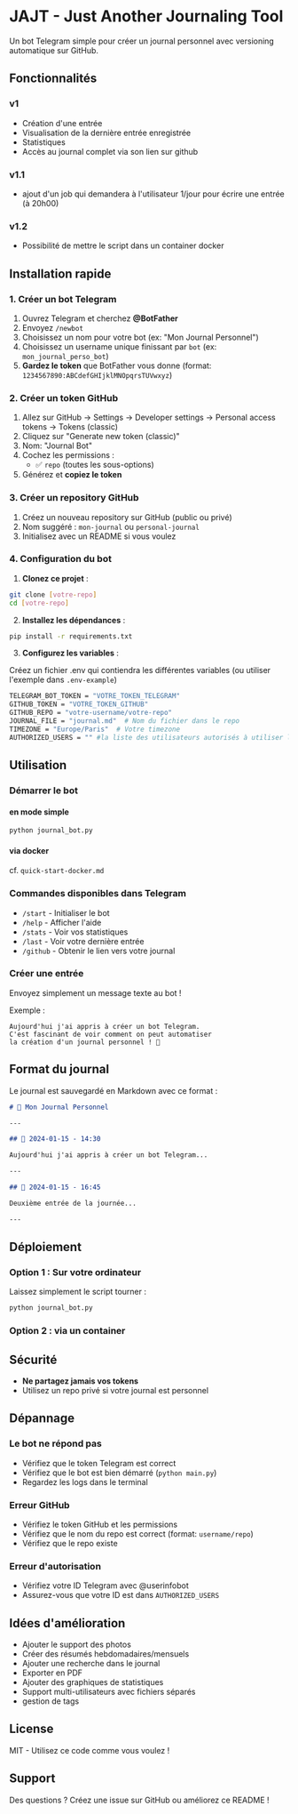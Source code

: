 # JAJT - Just Another Journaling Tool

Un bot Telegram simple pour créer un journal personnel avec versioning automatique sur GitHub.

## Fonctionnalités

### v1
- Création d'une entrée
- Visualisation de la dernière entrée enregistrée
- Statistiques
- Accès au journal complet via son lien sur github

### v1.1
- ajout d'un job qui demandera à l'utilisateur 1/jour pour écrire une entrée (à 20h00)

### v1.2
- Possibilité de mettre le script dans un container docker


## Installation rapide

### 1. Créer un bot Telegram

1. Ouvrez Telegram et cherchez **@BotFather**
2. Envoyez `/newbot`
3. Choisissez un nom pour votre bot (ex: "Mon Journal Personnel")
4. Choisissez un username unique finissant par `bot` (ex: `mon_journal_perso_bot`)
5. **Gardez le token** que BotFather vous donne (format: `1234567890:ABCdefGHIjklMNOpqrsTUVwxyz`)

### 2. Créer un token GitHub

1. Allez sur GitHub → Settings → Developer settings → Personal access tokens → Tokens (classic)
2. Cliquez sur "Generate new token (classic)"
3. Nom: "Journal Bot"
4. Cochez les permissions :
   - ✅ `repo` (toutes les sous-options)
5. Générez et **copiez le token**

### 3. Créer un repository GitHub

1. Créez un nouveau repository sur GitHub (public ou privé)
2. Nom suggéré : `mon-journal` ou `personal-journal`
3. Initialisez avec un README si vous voulez

### 4. Configuration du bot

1. **Clonez ce projet** :
```bash
git clone [votre-repo]
cd [votre-repo]
```

2. **Installez les dépendances** :
```bash
pip install -r requirements.txt
```

3. **Configurez les variables** :

Créez un fichier .env qui contiendra les différentes variables (ou utiliser l'exemple dans  `.env-example`)
```bash
TELEGRAM_BOT_TOKEN = "VOTRE_TOKEN_TELEGRAM"
GITHUB_TOKEN = "VOTRE_TOKEN_GITHUB"
GITHUB_REPO = "votre-username/votre-repo"
JOURNAL_FILE = "journal.md"  # Nom du fichier dans le repo
TIMEZONE = "Europe/Paris"  # Votre timezone
AUTHORIZED_USERS = "" #la liste des utilisateurs autorisés à utiliser le bot, à récupérer via @userinfobot
```

## Utilisation

### Démarrer le bot

#### en mode simple
```bash
python journal_bot.py
```

#### via docker
cf. `quick-start-docker.md`

### Commandes disponibles dans Telegram

- `/start` - Initialiser le bot
- `/help` - Afficher l'aide
- `/stats` - Voir vos statistiques
- `/last` - Voir votre dernière entrée
- `/github` - Obtenir le lien vers votre journal

### Créer une entrée

Envoyez simplement un message texte au bot !

Exemple :
```
Aujourd'hui j'ai appris à créer un bot Telegram. 
C'est fascinant de voir comment on peut automatiser 
la création d'un journal personnel ! 🚀
```

## Format du journal

Le journal est sauvegardé en Markdown avec ce format :

```markdown
# 📔 Mon Journal Personnel

---

## 📝 2024-01-15 - 14:30

Aujourd'hui j'ai appris à créer un bot Telegram...

---

## 📝 2024-01-15 - 16:45

Deuxième entrée de la journée...

---
```

## Déploiement

### Option 1 : Sur votre ordinateur

Laissez simplement le script tourner :
```bash
python journal_bot.py
```

### Option 2 : via un container



## Sécurité

- **Ne partagez jamais vos tokens**
- Utilisez un repo privé si votre journal est personnel

## Dépannage

### Le bot ne répond pas
- Vérifiez que le token Telegram est correct
- Vérifiez que le bot est bien démarré (`python main.py`)
- Regardez les logs dans le terminal

### Erreur GitHub
- Vérifiez le token GitHub et les permissions
- Vérifiez que le nom du repo est correct (format: `username/repo`)
- Vérifiez que le repo existe

### Erreur d'autorisation
- Vérifiez votre ID Telegram avec @userinfobot
- Assurez-vous que votre ID est dans `AUTHORIZED_USERS`

## Idées d'amélioration

- Ajouter le support des photos
- Créer des résumés hebdomadaires/mensuels
- Ajouter une recherche dans le journal
- Exporter en PDF
- Ajouter des graphiques de statistiques
- Support multi-utilisateurs avec fichiers séparés
- gestion de tags

## License

MIT - Utilisez ce code comme vous voulez !

## Support

Des questions ? Créez une issue sur GitHub ou améliorez ce README !